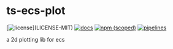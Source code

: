 # ts-ecs-plot

[![license](https://img.shields.io/badge/license-MIT%2FApache--2.0-blue")](LICENSE-MIT)
[![docs](https://img.shields.io/badge/docs-typescript-blue.svg)](https://aicacia.gitlab.io/libs/ts-ecs-plot/)
[![npm (scoped)](https://img.shields.io/npm/v/@aicacia/ecs-plot)](https://www.npmjs.com/package/@aicacia/ecs-plot)
[![pipelines](https://gitlab.com/aicacia/libs/ts-ecs-plot/badges/master/pipeline.svg)](https://gitlab.com/aicacia/libs/ts-ecs-plot/-/pipelines)

a 2d plotting lib for ecs
